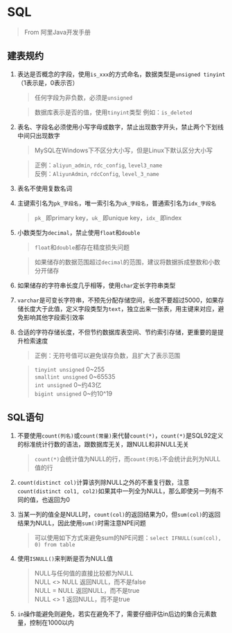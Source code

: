 # SQL

>From 阿里Java开发手册
## 建表规约
1. 表达是否概念的字段，使用`is_xxx`的方式命名，数据类型是`unsigned tinyint`（1表示是，0表示否）
    >任何字段为非负数，必须是`unsigned`

    >数据库表示是否的值，使用`tinyint`类型
    例如：`is_deleted`
2. 表名、字段名必须使用小写字母或数字，禁止出现数字开头，禁止两个下划线中间只出现数字
    >MySQL在Windows下不区分大小写，但是Linux下默认区分大小写

    >正例：`aliyun_admin`, `rdc_config`, `level3_name`  
    >反例：`AliyunAdmin`, `rdcConfig`, `level_3_name`
3. 表名不使用复数名词
4. 主键索引名为`pk_字段名`，唯一索引名为`uk_字段名`，普通索引名为`idx_字段名`
    >`pk_` 即primary key，`uk_` 即unique key，`idx_` 即index
5. 小数类型为`decimal`，禁止使用`float`和`double`
    >`float`和`double`都存在精度损失问题
    
    >如果储存的数据范围超过`decimal`的范围，建议将数据拆成整数和小数分开储存
6. 如果储存的字符串长度几乎相等，使用`char`定长字符串类型
7. `varchar`是可变长字符串，不预先分配存储空间，长度不要超过5000，如果存储长度大于此值，定义字段类型为`text`，独立出来一张表，用主键来对应，避免影响其他字段索引效率
8. 合适的字符存储长度，不但节约数据库表空间、节约索引存储，更重要的是提升检索速度
    > 正例：无符号值可以避免误存负数，且扩大了表示范围

    > `tinyint unsigned` 0~255  
    >`smallint unsigned` 0~65535  
    >`int unsigned` 0~约43亿  
    >`bigint unsigned` 0~约10^19

## SQL语句
1. 不要使用`count(列名)`或`count(常量)`来代替`count(*)`，`count(*)`是SQL92定义的标准统计行数的语法，跟数据库无关，跟NULL和非NULL无关

    > `count(*)`会统计值为NULL的行，而`count(列名)`不会统计此列为NULL值的行

2. `count(distinct col)`计算该列除NULL之外的不重复行数，注意`count(distinct col1, col2)`如果其中一列全为NULL，那么即使另一列有不同的值，也返回为0

3. 当某一列的值全是NULL时，`count(col)`的返回结果为0，但`sum(col)`的返回结果为NULL，因此使用`sum()`时需注意NPE问题
    > 可以使用如下方式来避免sum的NPE问题：`select IFNULL(sum(col), 0) from table`

4. 使用`ISNULL()`来判断是否为NULL值
    > NULL与任何值的直接比较都为NULL  
    NULL <> NULL 返回NULL，而不是false  
    NULL = NULL 返回NULL，而不是true  
    NULL <> 1 返回NULL，而不是true

5. `in`操作能避免则避免，若实在避免不了，需要仔细评估in后边的集合元素数量，控制在1000以内
